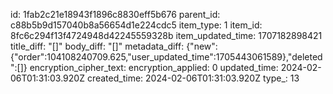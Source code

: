 id: 1fab2c21e18943f1896c8830eff5b676
parent_id: c88b5b9d157040b8a56654d1e224cdc5
item_type: 1
item_id: 8fc6c294f13f4724948d42245559328b
item_updated_time: 1707182898421
title_diff: "[]"
body_diff: "[]"
metadata_diff: {"new":{"order":104108240709.625,"user_updated_time":1705443061589},"deleted":[]}
encryption_cipher_text: 
encryption_applied: 0
updated_time: 2024-02-06T01:31:03.920Z
created_time: 2024-02-06T01:31:03.920Z
type_: 13